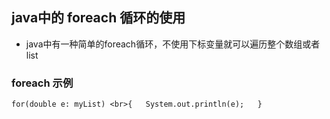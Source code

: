 ## java中的 foreach 循环的使用 ##
- java中有一种简单的foreach循环，不使用下标变量就可以遍历整个数组或者list

### foreach 示例 ###
`
for(double e: myList)
<br>{  
   System.out.println(e);  
 }
`
